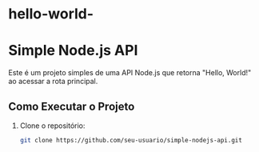 # hello-world-

# Simple Node.js API

Este é um projeto simples de uma API Node.js que retorna "Hello, World!" ao acessar a rota principal.

## Como Executar o Projeto

1. Clone o repositório:

   ```bash
   git clone https://github.com/seu-usuario/simple-nodejs-api.git
